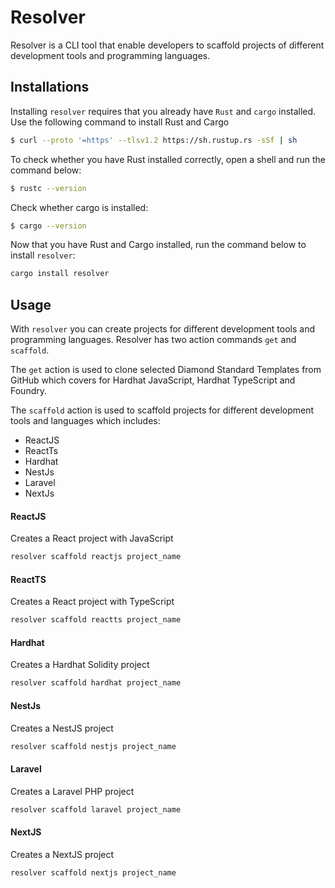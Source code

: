# Resolver
Resolver is a CLI tool that enable developers to scaffold projects of different development tools and programming languages.

## Installations
Installing `resolver` requires that you already have `Rust` and `cargo` installed. Use the following command to install Rust and Cargo

```sh
$ curl --proto '=https' --tlsv1.2 https://sh.rustup.rs -sSf | sh
```

To check whether you have Rust installed correctly, open a shell and run the command below:
```sh
$ rustc --version
```

Check whether cargo is installed:
```sh
$ cargo --version
```

Now that you have Rust and Cargo installed, run the command below to install `resolver`:
```sh
cargo install resolver
```

## Usage
With `resolver` you can create projects for different development tools and programming languages. Resolver has two action commands `get` and `scaffold`.

The `get` action is used to clone selected Diamond Standard Templates from GitHub which covers for Hardhat JavaScript, Hardhat TypeScript and Foundry.

The `scaffold` action is used to scaffold projects for different development tools and languages which includes:
- ReactJS
- ReactTs
- Hardhat
- NestJs
- Laravel
- NextJs

#### ReactJS
Creates a React project with JavaScript
```sh
resolver scaffold reactjs project_name
```

#### ReactTS
Creates a React project with TypeScript
```sh
resolver scaffold reactts project_name
```

#### Hardhat
Creates a Hardhat Solidity project
```sh
resolver scaffold hardhat project_name
```

#### NestJs
Creates a NestJS project
```sh
resolver scaffold nestjs project_name
```

#### Laravel
Creates a Laravel PHP project
```sh
resolver scaffold laravel project_name
```

#### NextJS
Creates a NextJS project
```sh
resolver scaffold nextjs project_name
```